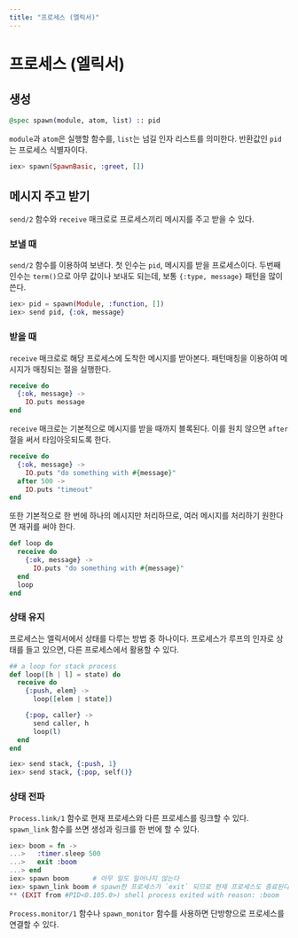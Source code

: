 ```yaml
---
title: "프로세스 (엘릭서)"
---
```

# 프로세스 (엘릭서)

## 생성

```elixir
@spec spawn(module, atom, list) :: pid
```

`module`과 `atom`은 실행할 함수를, `list`는 넘길 인자 리스트를 의미한다.
반환값인 `pid`는 프로세스 식별자이다.

```elixir
iex> spawn(SpawnBasic, :greet, [])
```


## 메시지 주고 받기

`send/2` 함수와 `receive` 매크로로 프로세스끼리 메시지를 주고 받을 수 있다.

### 보낼 때

`send/2` 함수를 이용하여 보낸다. 첫 인수는 `pid`, 메시지를 받을 프로세스이다.
두번째 인수는 `term()`으로 아무 값이나 보내도 되는데, 보통 `{:type, message}` 패턴을 많이 쓴다.

```elixir
iex> pid = spawn(Module, :function, [])
iex> send pid, {:ok, message}
```

### 받을 때

`receive` 매크로로 해당 프로세스에 도착한 메시지를 받아본다.
패턴매칭을 이용하여 메시지가 매칭되는 절을 실행한다.

```elixir
receive do
  {:ok, message} ->
    IO.puts message
end
```

`receive` 매크로는 기본적으로 메시지를 받을 때까지 블록된다. 이를 원치 않으면
`after` 절을 써서 타임아웃되도록 한다.

```elixir
receive do
  {:ok, message} ->
    IO.puts "do something with #{message}"
  after 500 ->
    IO.puts "timeout"
end
```

또한 기본적으로 한 번에 하나의 메시지만 처리하므로, 여러 메시지를 처리하기
원한다면 재귀를 써야 한다.

```elixir
def loop do
  receive do
    {:ok, message} ->
      IO.puts "do something with #{message}"
  end
  loop
end
```

### 상태 유지

프로세스는 엘릭서에서 상태를 다루는 방법 중 하나이다. 프로세스가 루프의 인자로
상태를 들고 있으면, 다른 프로세스에서 활용할 수 있다.

```elixir
## a loop for stack process
def loop([h | l] = state) do
  receive do
    {:push, elem} ->
      loop([elem | state])

    {:pop, caller} ->
      send caller, h
      loop(l)
  end
end

iex> send stack, {:push, 1}
iex> send stack, {:pop, self()}
```

### 상태 전파

`Process.link/1` 함수로 현재 프로세스와 다른 프로세스를 링크할 수 있다.
`spawn_link` 함수를 쓰면 생성과 링크를 한 번에 할 수 있다.

``` elixir
iex> boom = fn ->
...>   :timer.sleep 500
...>   exit :boom
...> end
iex> spawn boom      # 아무 일도 일어나지 않는다
iex> spawn_link boom # spawn한 프로세스가 `exit` 되므로 현재 프로세스도 종료된다.
** (EXIT from #PID<0.105.0>) shell process exited with reason: :boom
```

`Process.monitor/1` 함수나 `spawn_monitor` 함수를 사용하면 단방향으로 프로세스를 연결할 수 있다.
